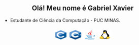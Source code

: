 
<h2 align="center">Olá! Meu nome é Gabriel Xavier</h2>

- Estudante de Ciência da Computação - PUC MINAS.


###

<div align="center">
  <img src="https://github.com/devicons/devicon/blob/master/icons/c/c-original.svg"                   height="30" width="42" alt="C logo"  />
  <img src="https://github.com/devicons/devicon/blob/master/icons/cplusplus/cplusplus-original.svg"   height="30" width="42" alt="Cplusplus logo"  />
  <img src="https://github.com/devicons/devicon/blob/master/icons/java/java-original.svg"  height="30"width="42" alt="Java logo" />
  <img src="https://github.com/devicons/devicon/blob/master/icons/linux/linux-original.svg"  height="30"width="42" alt="Java logo" />
</div>

##

  </a>
</div>
